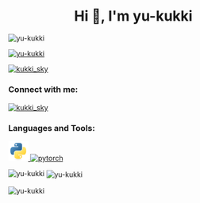 <h1 align="center">Hi 👋, I'm yu-kukki</h1>

<p align="left"> <img src="https://komarev.com/ghpvc/?username=yu-kukki&label=Profile%20views&color=0e75b6&style=flat" alt="yu-kukki" /> </p>

<p align="left"> <a href="https://github.com/ryo-ma/github-profile-trophy"><img src="https://github-profile-trophy.vercel.app/?username=yu-kukki" alt="yu-kukki" /></a> </p>

<p align="left"> <a href="https://twitter.com/kukki_sky" target="blank"><img src="https://img.shields.io/twitter/follow/kukki_ski?logo=twitter&style=for-the-badge" alt="kukki_sky" /></a> </p>

<h3 align="left">Connect with me:</h3>
<p align="left">
<a href="https://twitter.com/kukki_sky" target="blank"><img align="center" src="https://raw.githubusercontent.com/rahuldkjain/github-profile-readme-generator/master/src/images/icons/Social/twitter.svg" alt="kukki_sky" height="30" width="40" /></a>
</p>

<h3 align="left">Languages and Tools:</h3>
<p align="left"> <a href="https://www.python.org" target="_blank" rel="noreferrer"> <img src="https://raw.githubusercontent.com/devicons/devicon/master/icons/python/python-original.svg" alt="python" width="40" height="40"/> </a> <a href="https://pytorch.org/" target="_blank" rel="noreferrer"> <img src="https://www.vectorlogo.zone/logos/pytorch/pytorch-icon.svg" alt="pytorch" width="40" height="40"/> </a> </p>

<p><img align="left" src="https://github-readme-stats.vercel.app/api/top-langs?username=yu-kukki&show_icons=true&locale=en&layout=compact" alt="yu-kukki" /></p>

<p>&nbsp;<img align="center" src="https://github-readme-stats.vercel.app/api?username=yu-kukki&show_icons=true&locale=en" alt="yu-kukki" /></p>

<p><img align="center" src="https://github-readme-streak-stats.herokuapp.com/?user=yu-kukki&" alt="yu-kukki" /></p>
